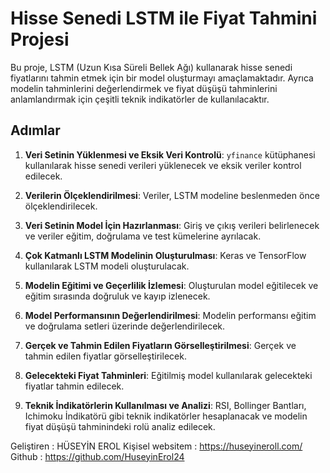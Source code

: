 # Hisse Senedi LSTM ile Fiyat Tahmini Projesi

Bu proje, LSTM (Uzun Kısa Süreli Bellek Ağı) kullanarak hisse senedi fiyatlarını tahmin etmek için bir model oluşturmayı amaçlamaktadır. Ayrıca modelin tahminlerini değerlendirmek ve fiyat düşüşü tahminlerini anlamlandırmak için çeşitli teknik indikatörler de kullanılacaktır.

## Adımlar

1. **Veri Setinin Yüklenmesi ve Eksik Veri Kontrolü**: `yfinance` kütüphanesi kullanılarak hisse senedi verileri yüklenecek ve eksik veriler kontrol edilecek.

2. **Verilerin Ölçeklendirilmesi**: Veriler, LSTM modeline beslenmeden önce ölçeklendirilecek.

3. **Veri Setinin Model İçin Hazırlanması**: Giriş ve çıkış verileri belirlenecek ve veriler eğitim, doğrulama ve test kümelerine ayrılacak.

4. **Çok Katmanlı LSTM Modelinin Oluşturulması**: Keras ve TensorFlow kullanılarak LSTM modeli oluşturulacak.

5. **Modelin Eğitimi ve Geçerlilik İzlemesi**: Oluşturulan model eğitilecek ve eğitim sırasında doğruluk ve kayıp izlenecek.

6. **Model Performansının Değerlendirilmesi**: Modelin performansı eğitim ve doğrulama setleri üzerinde değerlendirilecek.

7. **Gerçek ve Tahmin Edilen Fiyatların Görselleştirilmesi**: Gerçek ve tahmin edilen fiyatlar görselleştirilecek.

8. **Gelecekteki Fiyat Tahminleri**: Eğitilmiş model kullanılarak gelecekteki fiyatlar tahmin edilecek.

9. **Teknik İndikatörlerin Kullanılması ve Analizi**: RSI, Bollinger Bantları, Ichimoku İndikatörü gibi teknik indikatörler hesaplanacak ve modelin fiyat düşüşü tahminindeki rolü analiz edilecek.

Geliştiren : HÜSEYİN EROL
Kişisel websitem : https://huseyineroll.com/
Github : https://github.com/HuseyinErol24